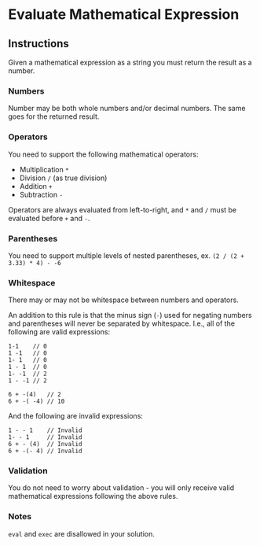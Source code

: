 # Evaluate Mathematical Expression


## Instructions

Given a mathematical expression as a string you must return the result as a 
number.


### Numbers

Number may be both whole numbers and/or decimal numbers. The same goes for the 
returned result.


### Operators

You need to support the following mathematical operators:

- Multiplication `*`
- Division `/` (as true division)
- Addition `+`
- Subtraction `-`

Operators are always evaluated from left-to-right, and `*` and `/` must be 
evaluated before `+` and `-`.


### Parentheses

You need to support multiple levels of nested parentheses, ex. 
`(2 / (2 + 3.33) * 4) - -6`


### Whitespace

There may or may not be whitespace between numbers and operators.

An addition to this rule is that the minus sign (`-`) used for negating numbers 
and parentheses will never be separated by whitespace. I.e., all of the 
following are valid expressions:

```
1-1    // 0
1 -1   // 0
1- 1   // 0
1 - 1  // 0
1- -1  // 2
1 - -1 // 2

6 + -(4)   // 2
6 + -( -4) // 10
```

And the following are invalid expressions:

```
1 - - 1    // Invalid
1- - 1     // Invalid
6 + - (4)  // Invalid
6 + -(- 4) // Invalid
```


### Validation

You do not need to worry about validation - you will only receive valid mathematical expressions following the above rules.


### Notes

`eval` and `exec` are disallowed in your solution.